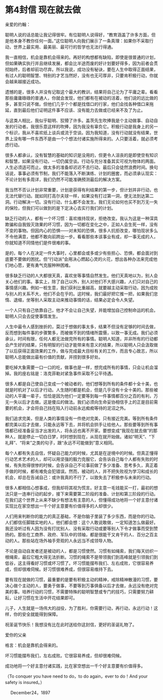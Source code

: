 # 第4封信 现在就去做

亲爱的约翰：

聪明人说的话总能让我记得很牢。有位聪明人说得好，“教育涵盖了许多方面，但是他本身不教你任何一面。”这位聪明人向我们展示了一条真理：如果你不采取行动，世界上最实用、最美丽、最可行的哲学也无法行得通。

我一直相信，机会是靠机会得来的。再好的构想都有缺陷，即使是很普通的计划，但如果确实执行并且继续发展，都会比半途而废的好计划要好得多，因为前者会贯彻始终，后者却前功尽弃。所以我说，成功没有秘诀，要在人生中取得正面结果，有过人的聪明智慧、特别的才艺当然好，没有也无可厚非，只要肯积极行动，你就会越来越接近成功。

遗憾的是，很多人并没有记取这个最大的教训，结果将自己沦为了平庸之辈。看看那些庸庸碌碌的普通人，你就会发现，他们都有在被动的活着，他们说的远比做的多，甚至只说不做。但他们几乎个个都是找借口的行家，他们会找各种借口来拖延，直到最后他们证明这件事不应该、没有能力去做或已经来不及了为止。

与这类人相比，我似乎聪明、狡猾了许多。盖茨先生吹捧我是个主动做事、自动自发的行动者。我很乐意这样的吹捧，因为我没有辜负它。积极行动是我身上的另一个标识，我从不喜欢纸上谈兵或流于空谈。因为我知道，没有行动就没有结果，世界上没有哪一件东西不是由一个个想法付诸实施所得来的。人只要活着，就必须考虑行动。

很多人都承认，没有智慧的基础的知识是没用的，但更令人沮丧的是即使空有知识和智慧，如果没有行动，一切仍属空谈。行动与充分准备其实可视为物体的两面。人生必须适可而止。做太多的准备却迟迟不去行动，最后只会徒然浪费时间。换句话说，事事必须有节制，我们不能落入不断演练、计划的圈套，而必须承认现实：不论计划有多周详，我们仍然不可能准确预测最后的解决方案。

我当然不否认计划非常重要，计划是获得有利结果的第一步，但计划并非行动，也无法代替行动。就如同打高尔夫球一样，如果没有打过第一洞，便无法到达第二洞。行动解决一切。没有行动，什么都不会发生。我们无论如何也买不到万无一失的保险，但我们可以做到的是下定决心去实行我们的计划。

缺乏行动的人，都有一个坏习惯：喜欢维持现状，拒绝改变。我认为这是一种深具欺骗和自我毁灭效果的坏习惯，因为一切都在变化之中，正如人会生死一样，没有不变的事物。但因内心的恐惧——对未知的恐惧，很多人抗拒改变，哪怕现状多么不令他满意，他都不敢向前跨出一步。看看那些本该事业有成，却一事无成的人，你就知道不同情他们是件很难的事。

是的，每个人在决定一件大事时，心里都会或多或少有些担心、恐惧，都会面对到底要不要做的困扰。但“行动派”会用决心燃起心灵的火花，想出各种办法来完成他们地心愿，更有勇气克服种种困难。

很多缺乏行动的人大都很天真，喜欢坐等事情自然发生。他们天真地以为，别人会关心他们的事。事实上，除了自己以外，别人对他们不大感兴趣，人们只对自己的事情感兴趣。例如一桩生意，我们获利比重越高，就要越主动采取行动，因为成败与别人的关系不大，他们不会在乎的。这时候，我们最好把它推一把，如果我们怠惰、退缩，坐等别人采取主动来推动事情的话，结果必定会令人失望。

一个人只有自己依靠自己，他才不会让自己失望，并能增加自己控制命运的机会。聪明人只会去促使事情发生。

人生中最令人感到挫折的，莫过于想做的事太多，结果不但没有足够的时间去做，反而想到每件事的步骤繁多，而被做不到的情绪所震慑，以致一事无成。我们必须承认，时间有限，任何人都无法做完所有的事情。聪明人知道，并非所有的行动都会产生好的结果，只有明智的行动才能带来有意义的结果，所以聪明人只会汲取做了以后获得正面效果的工作，做与完成最大目标有关的工作，而且专心致志，所以聪明人总能做出最有价值的贡献，并捞到很多好处。

要吃掉大象需要一口一口的吃，做事也是一样，想完成所有的事情，只会让机会溜掉。我的座右铭是：洛克菲勒对紧急事件采取不公平待遇。

很多人都是自己使自己变成一个被动者的，他们想等到所有的条件都十全十美，也就是时机对了以后才行动。人生随时都是机会，但是几乎没有十全十美的。那些被动的人平庸一辈子，恰恰是因为他们一定要等到每一件事情都百分之百的有利，万无一失以后才去做。这是傻瓜的做法。我们必须向生命妥协相信手上的正是目前需要的机会，才会将自己挡在陷入行动前永远痴痴等待的泥沼之外。

我们追求完美，但是人类的事情没有一件绝对完美，只有接近完美。等到所有条件都完美以后才去做，只能永远等下去，并将机会拱手让给他人。那些要等到所有事情都已经准备妥当才出发的人，将永远也离不开家。要想变成“我现在就去做”的那种人，就是停止一切白日梦，时时想到现在，从现在就开始做。诸如“明天”、“下礼拜”、“将来”之类的句子，跟“永远不可能做到”意义相同。

每个人都有失去自信，怀疑自己能力的时候，尤其是在逆境中的时候。但真正懂得行动艺术艺术的人，却可以用坚强的毅力克服它，会告诉自己每个人都有失败的时候，有失败得很惨的时候，会告诉自己不论事前做了多少准备、思考多久，真正着手做的时候，都有难免会犯错误。然而，被动的人，并不把失败视为学习和成长的机会，却总在告诫自己：或许我真的不行了，以致失去了积极参与未来的行动。

很多人都相信心想事成，但我却将其视为慌言。好主意一毛钱能买一打，最初的想法只是一连串行动的起步，接下来需要第二阶段的准备、计划和第三阶段的行动。在我们这个世界上从来不缺少有想法有主意的人，但懂得成功地将一个好主意付诸实现比在家空想出一千个好主意要有价值得多的人却很少。

人们用来判断你的能力的真正基础，不是你脑子里装了多少东西，而是你的行动。人们都信任脚踏实地的人，他们都会想：这个人敢说敢做，一定知道怎么做最好。我还没听过有人因为没有打扰别人、没有采取行动或要等别人下令才做事而受到赞扬的。那些在工商界、政府、军队中的领袖，都是很能干又肯干的人、百分之百主动的人。那些站在场外袖手旁观的人永远当不成领导人物。

不论是自动自发者还是被动的人，都是习惯使然。习惯有如绳索，我们每天纺织一根绳索，最后它粗大得无法折断。习惯的绳索不是带领我们到高峰就是引领我们到低谷，这主得看好习惯或坏习惯了。坏习惯能摆布我们、左右成败，它很容易养成，但却很难伺候。好习惯很难养成，但很容易维持下去。

要有现在就做的习惯，最重要的是要有积极主动的精神，戒除精神散漫的习惯，要决心做个主动的人，要勇于做事，不要等到万事俱备以后才去做，永远没有绝对完美的事。培养行动的习惯，不需要特殊的聪明智慧或专门的技巧，只需要努力耕耘，让好习惯在生活中开花结果即可。

儿子，人生就是一场伟大的战役，为了胜利，你需要行动，再行动，永远行动！这样，你的安全就能得到保障。


祝圣诞节快乐！我想没有比在此时送给你这封信，更好的圣诞礼物了。

爱你的父亲

格言：机会是靠机会得来的。


坏习惯能摆布我们，左右成败。它很容易养成，但却很难伺候。


成功地将一个好主意付诸实践，比在家空想出一千个好主意要有价值得多。


 （To conquer you have need to do，to do again，ever to do！And your   safety is insured。）



　  December24，1897